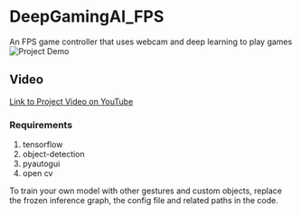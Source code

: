 # DeepGamingAI_FPS
An FPS game controller that uses webcam and deep learning to play games
![Project Demo](https://raw.githubusercontent.com/ChintanTrivedi/DeepGamingAI_FPS/master/images/ProjectDemo.PNG)

## Video
[Link to Project Video on YouTube](https://www.youtube.com/watch?v=mUMbgdQ8mOM)

### Requirements
1. tensorflow
2. object-detection
3. pyautogui
4. open cv

To train your own model with other gestures and custom objects, replace the frozen inference graph, the config file and related paths in the code.
